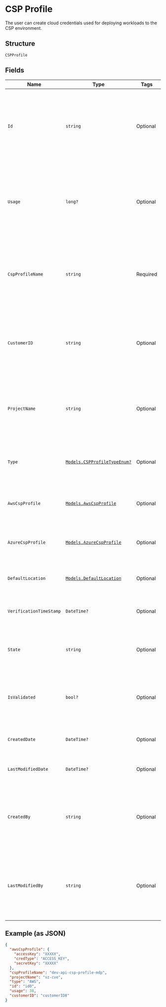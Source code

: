 
# CSP Profile

The user can create cloud credentials used for deploying workloads to the CSP environment.

## Structure

`CSPProfile`

## Fields

| Name | Type | Tags | Description |
|  --- | --- | --- | --- |
| `Id` | `string` | Optional | System generated unique identifier to identify the CSP Profile uniquely.<br>**Constraints**: *Maximum Length*: `64`, *Pattern*: `^[a-zA-Z0-9\-_]+$` |
| `Usage` | `long?` | Optional | Usage tells how many services are using the CSP Profile. Only CSP Profile with 0 usage count be allowed to delete.<br>**Constraints**: `>= 0`, `<= 1024` |
| `CspProfileName` | `string` | Required | Name of the cloud credential to uniquely identify the CSP.<br>**Constraints**: *Maximum Length*: `64`, *Pattern*: `^[a-zA-Z0-9\-_]+$` |
| `CustomerID` | `string` | Optional | Unique identification of the organization creating the CSP Profile.<br>**Constraints**: *Maximum Length*: `64`, *Pattern*: `^[a-zA-Z0-9\-_]+$` |
| `ProjectName` | `string` | Optional | Project name where service artifacts needs to be stored.<br>**Constraints**: *Maximum Length*: `63`, *Pattern*: `^[a-z0-9-.]+$` |
| `Type` | [`Models.CSPProfileTypeEnum?`](../../doc/models/csp-profile-type-enum.md) | Optional | Type of CSP profile.<br>**Constraints**: *Maximum Length*: `10`, *Pattern*: `^[a-zA-Z0-9-_.]+$` |
| `AwsCspProfile` | [`Models.AwsCspProfile`](../../doc/models/aws-csp-profile.md) | Optional | Information related to manage resources in AWS infrastructure. |
| `AzureCspProfile` | [`Models.AzureCspProfile`](../../doc/models/azure-csp-profile.md) | Optional | Information related to manage resources in Azure infrastructure. |
| `DefaultLocation` | [`Models.DefaultLocation`](../../doc/models/default-location.md) | Optional | Default location where service needs to be deployed. |
| `VerificationTimeStamp` | `DateTime?` | Optional | Auto-derived Time of creation. Part of response only. |
| `State` | `string` | Optional | State of the CSP profile.<br>**Constraints**: *Maximum Length*: `20`, *Pattern*: `^[a-zA-Z0-9-_.]+$` |
| `IsValidated` | `bool?` | Optional | True if CSP is validated using provided credential, false otherwise.<br>**Default**: `false` |
| `CreatedDate` | `DateTime?` | Optional | Auto-derived Time of creation. Part of response only. |
| `LastModifiedDate` | `DateTime?` | Optional | Last modified time. Part of response only. |
| `CreatedBy` | `string` | Optional | User who created the dropDown. Part of response only.<br>**Constraints**: *Maximum Length*: `32`, *Pattern*: `^[a-zA-Z0-9\-_]+$` |
| `LastModifiedBy` | `string` | Optional | User who last modified the dropDown. Part of response only.<br>**Constraints**: *Maximum Length*: `32`, *Pattern*: `^[a-zA-Z0-9\-_]+$` |

## Example (as JSON)

```json
{
  "awsCspProfile": {
    "accessKey": "XXXXX",
    "credType": "ACCESS_KEY",
    "secretKey": "XXXXX"
  },
  "cspProfileName": "dev-api-csp-profile-mdp",
  "projectName": "vz-cve",
  "type": "AWS",
  "id": "id0",
  "usage": 38,
  "customerID": "customerID8"
}
```

